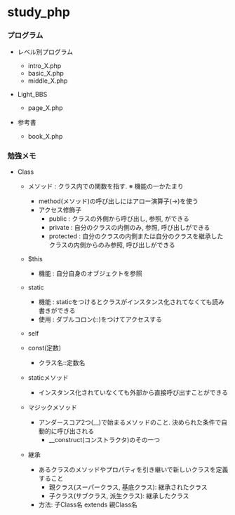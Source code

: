 # study_php

### プログラム
- レベル別プログラム
  - intro_X.php
  - basic_X.php
  - middle_X.php

- Light_BBS
  - page_X.php

- 参考書
  - book_X.php

### 勉強メモ
 - Class
    - メソッド : クラス内での関数を指す. ※ 機能の一かたまり 
      - method(メソッド)の呼び出しにはアロー演算子(->)を使う 
      - アクセス修飾子
        - public    : クラスの外側から呼び出し, 参照, ができる
        - private   : 自分のクラスの内側のみ, 参照, 呼び出しができる 
        - protected : 自分のクラスの内側または自分のクラスを継承したクラスの内側からのみ参照, 呼び出しができる
    
    - $this
      - 機能 : 自分自身のオブジェクトを参照        
    
    - static 
      - 機能 : staticをつけるとクラスがインスタンス化されてなくても読み書きができる
      - 使用 : ダブルコロン(::)をつけてアクセスする
    
    - self 
    - const(定数)
      - クラス名::定数名 
    
    - staticメソッド
      - インスタンス化されていなくても外部から直接呼び出すことができる 

    - マジックメソッド
      - アンダースコア2つ(__)で始まるメソッドのこと. 決められた条件で自動的に呼び出される
        - __construct(コンストラクタ)のその一つ
  
    - 継承
      - あるクラスのメソッドやプロパティを引き継いで新しいクラスを定義すること
        - 親クラス(スーパークラス, 基底クラス): 継承されたクラス
        - 子クラス(サブクラス, 派生クラス): 継承したクラス
      - 方法: 子Class名 extends 親Class名 
